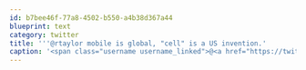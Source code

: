 ```yaml
---
id: b7bee46f-77a8-4502-b550-a4b38d367a44
blueprint: text
category: twitter
title: '''@rtaylor mobile is global, "cell" is a US invention.'
caption: '<span class="username username_linked">@<a href="https://twitter.com/rtaylor" title="Elon Musk">rtaylor</a></span> mobile is global, "cell" is a US invention.'
---
```


